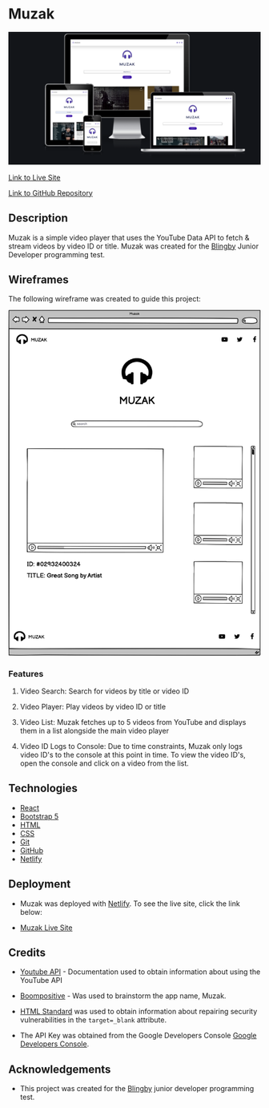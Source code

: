 # Muzak

![responsive-view](docs/muzak.png)

[Link to Live Site](https://muzak.netlify.app/)

[Link to GitHub Repository](https://github.com/alissatroiano/Junior-Dev-Test)

## Description

Muzak is a simple video player that uses the YouTube Data API to fetch & stream videos by video ID or title. Muzak was created for the [Blingby](https://blingby.com) Junior Developer programming test.

## Wireframes

The following wireframe was created to guide this project:

![Muzak Wireframe](docs/wireframes/muzak.png)

### Features

1. Video Search: Search for videos by title or video ID

2. Video Player: Play videos by video ID or title

3. Video List: Muzak fetches up to 5 videos from YouTube and displays them in a list alongside the main video player

4. Video ID Logs to Console: Due to time constraints, Muzak only logs video ID's to the console at this point in time. To view the video ID's, open the console and click on a video from the list.

## Technologies

- [React](https://reactjs.org/)
- [Bootstrap 5](https://getbootstrap.com/)
- [HTML](https://www.w3.org/TR/html5/)
- [CSS](https://www.w3.org/Style/)
- [Git](https://git-scm.com/)
- [GitHub](https://github.com/)
- [Netlify](https://www.netlify.com/)

## Deployment

- Muzak was deployed with [Netlify](https://www.netlify.com/). To see the live site, click the link below:

- [Muzak Live Site](https://muzak.netlify.app/)

## Credits

- [Youtube API](https://developers.google.com/youtube/v3/docs/videos/list) - Documentation used to obtain information about using the YouTube API

- [Boompositive](https://boompositive.com/blogs/positivethesaurus/synonyms-for-music-words) - Was used to brainstorm the app name, Muzak.

- [HTML Standard](https://html.spec.whatwg.org/multipage/links.html#link-type-noopener) was used to obtain information about repairing security vulnerabilities in the `target=_blank` attribute.

- The API Key was obtained from the Google Developers Console [Google Developers Console](https://console.developers.google.com/).


## Acknowledgements

- This project was created for the [Blingby](https://blingby.com) junior developer programming test.